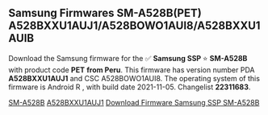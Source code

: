 <h2>Samsung Firmwares SM-A528B(PET) A528BXXU1AUJ1/A528BOWO1AUI8/A528BXXU1AUIB</h2>
Download the Samsung firmware for the ✅ <strong>Samsung SSP </strong> ⭐ <strong>SM-A528B</strong> with product code <strong>PET</strong> <strong> from Peru</strong>. This firmware has version number PDA <strong>A528BXXU1AUJ1</strong> and CSC A528BOWO1AUI8. The operating system of this firmware is Android R , with build date 2021-11-05. Changelist <strong>22311683</strong>.


[SM-A528B](https://samfirm.shop/samsung/model/SM-A528B)
[A528BXXU1AUJ1](https://samfirm.shop/samsung/pda/A528BXXU1AUJ1)
[Download Firmware Samsung SSP SM-A528B](https://samfirm.shop/samsung/firmware/471747)
